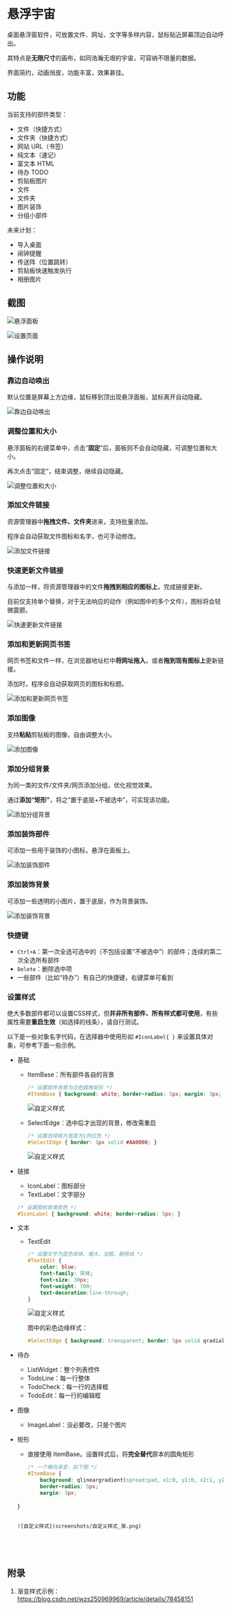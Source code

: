 悬浮宇宙
===

桌面悬浮窗软件，可放置文件、网址、文字等多样内容，鼠标贴近屏幕顶边自动呼出。

其特点是**无限尺寸**的画布，如同浩瀚无垠的宇宙，可容纳不限量的数据。

界面简约，动画俏皮，功能丰富，效果甚佳。



## 功能

当前支持的部件类型：

- 文件（快捷方式）
- 文件夹（快捷方式）
- 网站 URL（书签）
- 纯文本（速记）
- 富文本 HTML
- 待办 TODO
- 剪贴板图片
- 文件
- 文件夹
- 图片装饰
- 分组小部件



未来计划：

- 导入桌面
- 闹钟提醒
- 传送阵（位置跳转）
- 剪贴板快速触发执行
- 相册图片



## 截图

![悬浮面板](screenshots/screenshot1.png)



![设置页面](screenshots/screenshot2.png)



## 操作说明

### 靠边自动唤出

默认位置是屏幕上方边缘，鼠标移到顶出现悬浮面板，鼠标离开自动隐藏。

![靠边自动唤出](screenshots/靠边自动唤出.gif)



### 调整位置和大小

悬浮面板的右键菜单中，点击“**固定**”后，面板则不会自动隐藏，可调整位置和大小。

再次点击“固定”，结束调整，继续自动隐藏。

![调整位置和大小](screenshots/调整位置和大小.gif)



### 添加文件链接

资源管理器中**拖拽文件、文件夹**进来，支持批量添加。

程序会自动获取文件图标和名字，也可手动修改。

![添加文件链接](screenshots/添加文件链接.gif)



### 快速更新文件链接

与添加一样，将资源管理器中的文件**拖拽到相应的图标上**，完成链接更新。

目前仅支持单个替换，对于无法响应的动作（例如图中的多个文件），图标将会轻微震颤。

![快速更新文件链接](screenshots/快速更新文件链接.gif)



### 添加和更新网页书签

网页书签和文件一样，在浏览器地址栏中**将网址拖入**，或者**拖到现有图标上**更新链接。

添加时，程序会自动获取网页的图标和标题。

![添加和更新网页书签](screenshots/添加和更新网页书签.gif)



### 添加图像

支持**粘贴**剪贴板的图像，自由调整大小。

![添加图像](screenshots/添加图像.gif)



### 添加分组背景

为同一类的文件/文件夹/网页添加分组，优化视觉效果。

通过**添加“矩形”**，将之“置于底层+不被选中”，可实现该功能。

![添加分组背景](screenshots/添加分组背景.gif)



### 添加装饰部件

可添加一些用于装饰的小图标，悬浮在面板上。

![添加装饰部件](screenshots/添加装饰部件.gif)



### 添加装饰背景

可添加一些透明的小图片，置于底层，作为背景装饰。

![添加装饰背景](screenshots/添加装饰背景.gif)



### 快捷键

- `Ctrl+A`：第一次全选可选中的（不包括设置“不被选中”）的部件；连续的第二次全选所有部件
- `Delete`：删除选中项
- 一些部件（比如“待办”）有自己的快捷键，右键菜单可看到



### 设置样式

绝大多数部件都可以设置CSS样式，但**并非所有部件、所有样式都可使用**，有些属性需要**重启生效**（如选择的线条），请自行测试。

以下是一些对象名字代码，在选择器中使用形如 `#IconLabel{ }` 来设置具体对象，可参考下面一些示例。

- 基础

  - ItemBase：所有部件各自的背景

    ```css
    /* 设置部件背景为白色圆角矩形 */
    #ItemBase { background: white; border-radius: 5px; margin: 3px; }
    ```

    ![自定义样式](screenshots/自定义样式_白.png)

  - SelectEdge：选中后才出现的背景，修改需重启

    ```css
    /* 设置选择框为宽度为1的红色 */
    #SelectEdge { border: 1px solid #AA0000; }
    ```
    
    ![自定义样式](screenshots/自定义样式_边.png)

- 链接

  - IconLabel：图标部分
  - TextLabel：文字部分

  ```css
  /* 设置图标背景颜色 */
  #IconLabel { background: white; border-radius: 5px; }
  ```

- 文本

  - TextEdit

    ```css
    /* 设置文字为蓝色宋体、增大、加粗、删除线 */
    #TextEdit {
        color: blue;
        font-family: 宋体;
        font-size: 30px;
        font-weight: 700;
        text-decoration:line-through;
    }
    ```
    
    ![自定义样式](screenshots/自定义样式_文.png)
    
    图中的彩色边缘样式：
    
    ```css
    #SelectEdge { background: transparent; border: 5px solid qradialgradient(spread:pad, cx:0.5, cy:0.5, radius:0.5, fx:0.5, fy:0.5, stop:0 rgba(0, 0, 0, 0), stop:0.52 rgba(0, 0, 0, 0), stop:0.565 rgba(82, 121, 76, 33), stop:0.65 rgba(159, 235, 148, 64), stop:0.721925 rgba(255, 238, 150, 129), stop:0.77 rgba(255, 128, 128, 204), stop:0.89 rgba(191, 128, 255, 64), stop:1 rgba(0, 0, 0, 0));}
    ```

- 待办

  - ListWidget：整个列表控件
  - TodoLine：每一行整体
  - TodoCheck：每一行的选择框
  - TodoEdit：每一行的编辑框

- 图像

  - ImageLabel：没必要改，只是个图片

- 矩形

  - 直接使用 ItemBase。设置样式后，将**完全替代**原本的圆角矩形
  
    ```css
    /* 一个横向渐变，如下图 */
    #ItemBase {
        background: qlineargradient(spread:pad, x1:0, y1:0, x2:1, y2:0, stop:0 rgba(255, 178, 102, 64), stop:0.55 rgba(235, 148, 61, 64), stop:0.98 rgba(255, 255, 255, 64), stop:1 rgba(255, 255, 255, 0));
    	border-radius: 5px;
    	margin: 3px;
  }
    ```
    
    ![自定义样式](screenshots/自定义样式_渐.png)





## 附录

1. 渐变样式示例：https://blog.csdn.net/wzs250969969/article/details/78458151